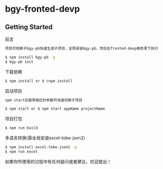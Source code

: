 # bgy-fronted-devp

## Getting Started

前言

```bash
项目可依赖于bgy-pb快速生成子项目，全局安装bgy-pb，然后在fronted-devp根目录下执行bgy-pb init

$ npm install bgy-pb -g
$ bgy-pb init

```

下载依赖

```bash
$ npm install or $ cnpm install
```

启动项目

```bash
npm start后面带相应的参数可快速切换子项目

$ npm start or $ npm start appName projectName

```

项目打包

```bash
$ npm run build
```

多语言转换(需全局安装excel-tobe-json2)

```bash
$ npm install excel-tobe-json2 -g
$ npm run excel
```

如果你所使用的过程中有任何疑问或者建议，欢迎提出！
